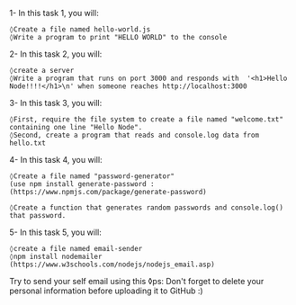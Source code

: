 1- In this task 1, you will:

    ◊Create a file named hello-world.js
    ◊Write a program to print "HELLO WORLD" to the console
2- In this task 2, you will:

    ◊create a server  
    ◊Write a program that runs on port 3000 and responds with  '<h1>Hello Node!!!!</h1>\n' when someone reaches http://localhost:3000
3-  In this task 3, you will:

    ◊First, require the file system to create a file named "welcome.txt" containing one line "Hello Node".
    ◊Second, create a program that reads and console.log data from hello.txt
 

4- In this task 4, you will:

    ◊Create a file named "password-generator"  
    (use npm install generate-password : (https://www.npmjs.com/package/generate-password)

    ◊Create a function that generates random passwords and console.log() that password.
 

5-  In this task 5, you will:

    ◊create a file named email-sender  
    ◊npm install nodemailer (https://www.w3schools.com/nodejs/nodejs_email.asp)

Try to send your self email using this
    ◊ps: Don't forget to delete your personal information before uploading it to GitHub :) 
